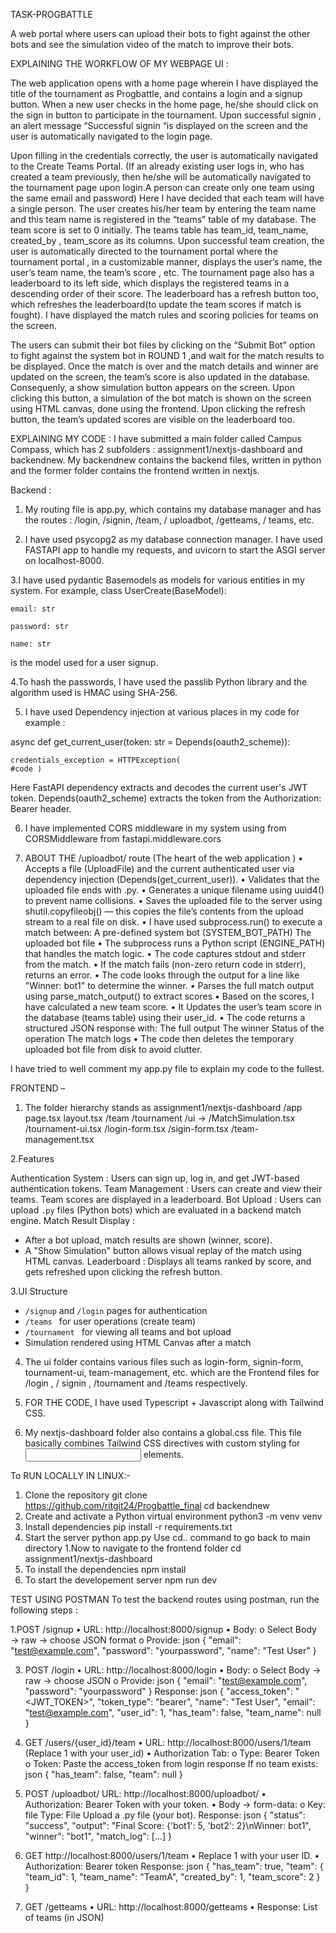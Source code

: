 TASK-PROGBATTLE

A web portal where users can upload their bots to fight against the other bots and see the simulation video of the match to improve their bots.

EXPLAINING THE WORKFLOW OF MY WEBPAGE UI :

The web application opens with a home page wherein I have displayed the title of the tournament as Progbattle, and contains a login and a signup button. 
When a new user checks in the home page, he/she should click on the sign in button to participate in the tournament. 
Upon successful signin , an alert message “Successful signin “is displayed on the screen and the user is automatically navigated to the login page. 

Upon filling in the credentials correctly, the user is automatically navigated to the Create Teams Portal.
(If an already existing user logs in, who has created a team previously, then he/she will be automatically navigated to the tournament page upon login.A person can create only one team using the same email and password)
Here I have decided that each team will have a single person. The user creates his/her team by entering the team name and this team name is registered in the “teams” table of my database. 
The team score is set to 0 initially. The teams table has team_id, team_name, created_by , team_score as its columns.
Upon successful team creation, the user is automatically directed to the tournament portal where the tournament portal , in a customizable manner,  displays the user’s name, the user’s team name, the team’s score , etc. 
The tournament page also has a leaderboard to its left side, which displays the registered teams in a descending order of their score. 
The leaderboard has a refresh button too, which refreshes the leaderboard(to update the team scores if match is fought). 
I have displayed the match rules and scoring policies for teams on the screen.

The users can submit their bot files by clicking on the “Submit Bot” option to fight against  the system bot in ROUND 1 ,and wait for the match results to be displayed. 
Once the match is over and the match details and winner are updated on the screen, the team’s score is also updated in the database. 
Consequenly, a show simulation button appears on the screen. Upon clicking this button, a simulation of the bot match is shown on the screen using HTML canvas, done using the frontend.
Upon clicking the refresh button, the team’s updated scores are visible on the leaderboard too.

EXPLAINING MY CODE : 
I have submitted a main folder called Campus Compass, which has 2 subfolders : assignment1/nextjs-dashboard and backendnew. 
My backendnew contains the backend files, written in python and the former folder contains the frontend written in nextjs. 

Backend : 

1. My routing file is app.py, which contains my database manager and has the routes :
/login, /signin, /team, / uploadbot, /getteams, / teams, etc.

2. I have used psycopg2 as my database connection manager. I have used FASTAPI app to handle my requests, and uvicorn to start the ASGI server on localhost-8000.

3.I have used pydantic Basemodels as models for various entities in my system. For example, class UserCreate(BaseModel): 

    email: str
    
    password: str
    
    name: str
    
is the model used for a user signup. 

4.To hash the passwords, I have used the passlib Python library and the algorithm used is HMAC using SHA-256.

5. I have used Dependency injection at various places in my code for example :
   
async def get_current_user(token: str = Depends(oauth2_scheme)): 

    credentials_exception = HTTPException(
    #code )
    
Here FastAPI dependency extracts and decodes the current user's JWT token. Depends(oauth2_scheme) extracts the token from the Authorization: Bearer header.

6. I have implemented CORS middleware in my system using from CORSMiddleware from fastapi.middleware.cors

7. ABOUT THE /uploadbot/ route (The heart of the web application )
•	Accepts a file (UploadFile) and the current authenticated user via dependency injection (Depends(get_current_user)).
•	Validates that the uploaded file ends with .py.
•	Generates a unique filename using uuid4() to prevent name collisions.
•	Saves the uploaded file to the server using shutil.copyfileobj() — this copies the file’s contents from the upload stream to a real file on disk.
•	I have used subprocess.run() to execute a match between:
       A pre-defined system bot (SYSTEM_BOT_PATH)
The uploaded bot file
•	The subprocess runs a Python script (ENGINE_PATH) that handles the match logic.
•	The code captures stdout and stderr from the match.
•	If the match fails (non-zero return code in stderr), returns an error.
• The code looks through the output for a line like "Winner: bot1" to determine the winner.
•	Parses the full match output using parse_match_output() to extract scores
•	Based on the scores, I have calculated a new team score.
•	It Updates the user’s team score in the database (teams table) using their user_id.
•	The code returns a structured JSON response with:
The full output
The winner
Status of the operation
The match logs
•	The code then deletes the temporary uploaded bot file from disk to avoid clutter.

I have tried to well comment my app.py file to explain my code to the fullest.

FRONTEND – 
1.	The folder hierarchy stands as 
assignment1/nextjs-dashboard
          /app
  	           page.tsx
  	           layout.tsx 
               /team
               /tournament
               /ui ->    /MatchSimulation.tsx
                         /tournament-ui.tsx
                         /login-form.tsx 
                         /sigin-form.tsx
                         /team-management.tsx
  	
2.Features

Authentication System : Users can sign up, log in, and get JWT-based authentication tokens.
Team Management : Users can create and view their teams. Team scores are displayed in a leaderboard.
Bot Upload : Users can upload `.py` files (Python bots) which are evaluated in a backend match engine.
Match Result Display :
  - After a bot upload, match results are shown (winner, score).
  - A "Show Simulation" button allows visual replay of the match using HTML canvas.
Leaderboard : Displays all teams ranked by score, and gets refreshed upon clicking the refresh button.

3.UI Structure

- `/signup` and `/login` pages for authentication
- `/teams ` for user operations (create team)
- `/tournament ` for viewing all teams and bot upload
- Simulation rendered using  HTML Canvas after a match
  
4.	The ui folder contains various files such as login-form, signin-form, tournament-ui, team-management, etc. which are the Frontend files for /login , / signin , /tournament and /teams respectively.
5.	FOR THE CODE, I have used Typescript + Javascript along with Tailwind CSS. 

6.	My nextjs-dashboard folder also contains a global.css file. This file basically combines Tailwind CSS directives with custom styling for <input type="number"> elements.


To RUN LOCALLY IN LINUX:-

1. Clone the repository
git clone https://github.com/ritgit24/Progbattle_final
cd backendnew
 2. Create and activate a Python virtual environment
python3 -m venv venv
3. Install dependencies
pip install -r requirements.txt 
4. Start the server
python app.py
Use cd.. command to go back to main directory
1.Now to navigate to the frontend folder
   cd assignment1/nextjs-dashboard
2. To install the dependencies 
   npm install  
3. To  start the developement server
   npm run dev 

TEST USING POSTMAN 
To test the backend routes using postman, run the following steps :

1.POST /signup
•	URL: http://localhost:8000/signup
•	Body:
o	Select Body → raw → choose JSON format
o	Provide:
json
{
  "email": "test@example.com",
  "password": "yourpassword",
  "name": "Test User"
}

3. POST /login
•	URL: http://localhost:8000/login
•	Body:
o	Select Body → raw → choose JSON
o	Provide:
json
{
  "email": "test@example.com",
  "password": "yourpassword"
}
Response: json
{
  "access_token": "<JWT_TOKEN>",
  "token_type": "bearer",
  "name": "Test User",
  "email": "test@example.com",
  "user_id": 1,
  "has_team": false,
  "team_name": null
}

4. GET /users/{user_id}/team
•	URL:  http://localhost:8000/users/1/team  (Replace 1 with your user_id)
•	Authorization Tab:
o	Type: Bearer Token
o	Token: Paste the access_token from login response
If no team exists:
json
{
  "has_team": false,
  "team": null
}

5. POST /uploadbot/
URL:  http://localhost:8000/uploadbot/
•	Authorization: Bearer Token with your token.
•	Body → form-data:
o	Key: file
  Type: File
	Upload a .py file (your bot).
 Response: json
{
  "status": "success",
  "output": "Final Score: {'bot1': 5, 'bot2': 2}\nWinner: bot1",
  "winner": "bot1",
  "match_log": [...]
}

6.	GET  http://localhost:8000/users/1/team
•	Replace 1 with your user ID.
•	Authorization: Bearer token
Response: json
{
  "has_team": true,
  "team": {
    "team_id": 1,
    "team_name": "TeamA",
    "created_by": 1,
    "team_score": 2
  }
}

7. GET /getteams
•	URL: http://localhost:8000/getteams
•	Response: List of teams (in JSON)








